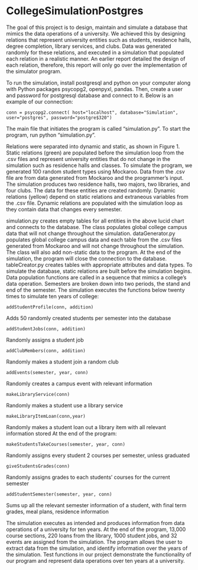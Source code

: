 # CollegeSimulationPostgres

The goal of this project is to design, maintain and simulate a database that mimics the data operations of a university. We achieved this by designing relations that represent university entities such as students, residence halls, degree completion, library services, and clubs. Data was generated randomly for these relations, and executed in a simulation that populated each relation in a realistic manner. An earlier report detailed the design of each relation, therefore, this report will only go over the implementation of the simulator program.
	
To run the simulation, install postgresql and python on your computer along with Python packages psycopg2, openpyxl, pandas. Then, create a user and password for postgresql database and connect to it. Below is an example of our connection:
	
	conn = psycopg2.connect( host="localhost", database="Simulation", user="postgres", password="postgre$320")

The main file that initiates the program is called “simulation.py”. To start the program, run python “simulation.py”.
	
Relations were separated into dynamic and static, as shown in Figure 1. Static relations (green) are populated before the simulation loop from the .csv files and represent university entities that do not change in the simulation such as residence halls and classes. To simulate the program, we generated 100 random student types using Mockaroo. Data from the .csv file are from data generated from Mockaroo and the programmer’s input. The simulation produces two residence halls, two majors, two libraries, and four clubs. The data for these entities are created randomly. Dynamic relations (yellow) depend on static relations and extraneous variables from the .csv file. Dynamic relations are populated with the simulation loop as they contain data that changes every semester.



simulation.py creates empty tables for all entities in the above lucid chart and connects to the database. The class populates global college campus data that will not change throughout the simulation. dataGenerator.py populates global college campus data and each table from the .csv files generated from Mockaroo and will not change throughout the simulation. The class will also add non-static data to the program. At the end of the simulation, the program will close the connection to the database. 
tableCreator.py creates tables with appropriate attributes and data types. To simulate the database, static relations are built before the simulation begins. Data population functions are called in a sequence that mimics a college’s data operation. Semesters are broken down into two periods, the stand and end of the semester. The simulation executes the functions below twenty times to simulate ten years of college:

    addStudentProfile(conn, addition)
Adds 50 randomly created students per semester into the database

    addStudentJobs(conn, addition)
Randomly assigns a student job

    addClubMembers(conn, addition)
Randomly makes a student join a random club

    addEvents(semester, year, conn)
Randomly creates a campus event with relevant information

    makeLibraryService(conn)
Randomly makes a student use a library service

    makeLibraryItemLoan(conn,year)
Randomly makes a student loan out a library item with all relevant information stored
At the end of the program:

    makeStudentsTakeCourses(semester, year, conn)
Randomly assigns every student 2 courses per semester, unless graduated

    giveStudentsGrades(conn)
Randomly assigns grades to each students’ courses for the current semester

    addStudentSemester(semester, year, conn)
Sums up all the relevant semester information of a student, with final term grades, meal plans, residence information

The simulation executes as intended and produces information from data operations of a university for ten years. At the end of the program, 13,000 course sections, 220 loans from the library, 1000 student jobs, and 32 events are assigned from the simulation. The program allows the user to extract data from the simulation, and identify information over the years of the simulation. Test functions in our project demonstrate the functionality of our program and represent data operations over ten years at a university. 
